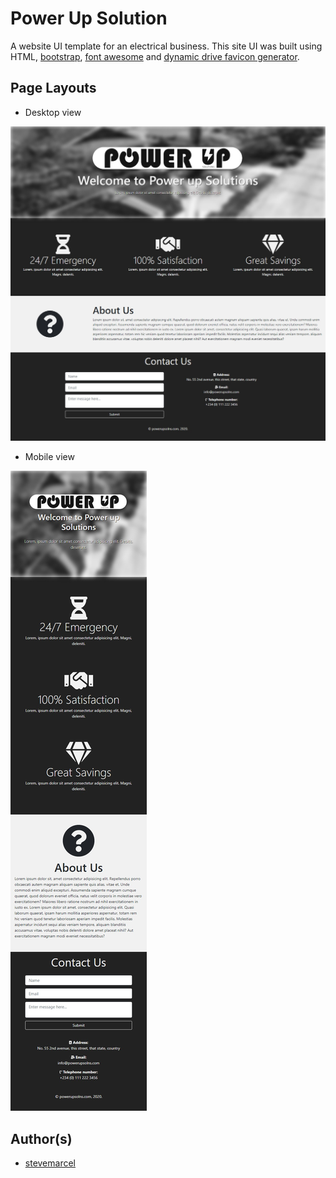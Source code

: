 # Power Up Solution

 A website UI template for an electrical business. This site UI was built using HTML, [bootstrap](https://bootstrap.com), [font awesome](https://fontawesome.com) and [dynamic drive favicon generator](https://tools.dynamicdrive.com/favicon).

## Page Layouts

- Desktop view

![Desktop view](img/Power-Up-desktop-view.jpg)

- Mobile view

![Mobile view](img/Power-Up-mobile-view.jpg)

## Author(s)

- [stevemarcel](https://github.com/stevemarcel)
